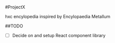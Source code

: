 #ProjectX

hxc encylopedia inspired by Encylopaedia Metallum

##TODO
- [ ] Decide on and setup React component library
